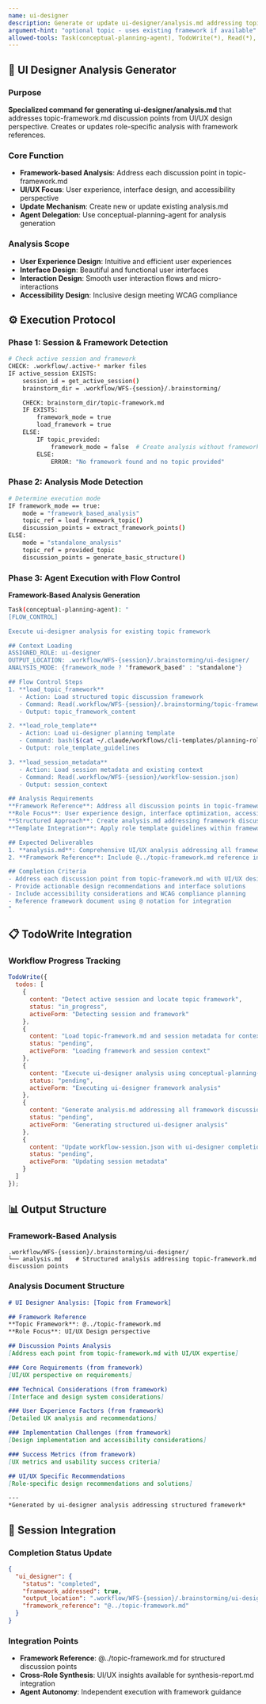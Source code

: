 ```yaml
---
name: ui-designer
description: Generate or update ui-designer/analysis.md addressing topic-framework discussion points
argument-hint: "optional topic - uses existing framework if available"
allowed-tools: Task(conceptual-planning-agent), TodoWrite(*), Read(*), Write(*)
---
```


## 🎨 **UI Designer Analysis Generator**

### Purpose
**Specialized command for generating ui-designer/analysis.md** that addresses topic-framework.md discussion points from UI/UX design perspective. Creates or updates role-specific analysis with framework references.

### Core Function
- **Framework-based Analysis**: Address each discussion point in topic-framework.md
- **UI/UX Focus**: User experience, interface design, and accessibility perspective
- **Update Mechanism**: Create new or update existing analysis.md
- **Agent Delegation**: Use conceptual-planning-agent for analysis generation

### Analysis Scope
- **User Experience Design**: Intuitive and efficient user experiences
- **Interface Design**: Beautiful and functional user interfaces
- **Interaction Design**: Smooth user interaction flows and micro-interactions
- **Accessibility Design**: Inclusive design meeting WCAG compliance

## ⚙️ **Execution Protocol**

### Phase 1: Session & Framework Detection
```bash
# Check active session and framework
CHECK: .workflow/.active-* marker files
IF active_session EXISTS:
    session_id = get_active_session()
    brainstorm_dir = .workflow/WFS-{session}/.brainstorming/

    CHECK: brainstorm_dir/topic-framework.md
    IF EXISTS:
        framework_mode = true
        load_framework = true
    ELSE:
        IF topic_provided:
            framework_mode = false  # Create analysis without framework
        ELSE:
            ERROR: "No framework found and no topic provided"
```

### Phase 2: Analysis Mode Detection
```bash
# Determine execution mode
IF framework_mode == true:
    mode = "framework_based_analysis"
    topic_ref = load_framework_topic()
    discussion_points = extract_framework_points()
ELSE:
    mode = "standalone_analysis"
    topic_ref = provided_topic
    discussion_points = generate_basic_structure()
```

### Phase 3: Agent Execution with Flow Control
**Framework-Based Analysis Generation**

```bash
Task(conceptual-planning-agent): "
[FLOW_CONTROL]

Execute ui-designer analysis for existing topic framework

## Context Loading
ASSIGNED_ROLE: ui-designer
OUTPUT_LOCATION: .workflow/WFS-{session}/.brainstorming/ui-designer/
ANALYSIS_MODE: {framework_mode ? "framework_based" : "standalone"}

## Flow Control Steps
1. **load_topic_framework**
   - Action: Load structured topic discussion framework
   - Command: Read(.workflow/WFS-{session}/.brainstorming/topic-framework.md)
   - Output: topic_framework_content

2. **load_role_template**
   - Action: Load ui-designer planning template
   - Command: bash($(cat ~/.claude/workflows/cli-templates/planning-roles/ui-designer.md))
   - Output: role_template_guidelines

3. **load_session_metadata**
   - Action: Load session metadata and existing context
   - Command: Read(.workflow/WFS-{session}/workflow-session.json)
   - Output: session_context

## Analysis Requirements
**Framework Reference**: Address all discussion points in topic-framework.md from UI/UX perspective
**Role Focus**: User experience design, interface optimization, accessibility compliance
**Structured Approach**: Create analysis.md addressing framework discussion points
**Template Integration**: Apply role template guidelines within framework structure

## Expected Deliverables
1. **analysis.md**: Comprehensive UI/UX analysis addressing all framework discussion points
2. **Framework Reference**: Include @../topic-framework.md reference in analysis

## Completion Criteria
- Address each discussion point from topic-framework.md with UI/UX design expertise
- Provide actionable design recommendations and interface solutions
- Include accessibility considerations and WCAG compliance planning
- Reference framework document using @ notation for integration
"
```

## 📋 **TodoWrite Integration**

### Workflow Progress Tracking
```javascript
TodoWrite({
  todos: [
    {
      content: "Detect active session and locate topic framework",
      status: "in_progress",
      activeForm: "Detecting session and framework"
    },
    {
      content: "Load topic-framework.md and session metadata for context",
      status: "pending",
      activeForm: "Loading framework and session context"
    },
    {
      content: "Execute ui-designer analysis using conceptual-planning-agent with FLOW_CONTROL",
      status: "pending",
      activeForm: "Executing ui-designer framework analysis"
    },
    {
      content: "Generate analysis.md addressing all framework discussion points",
      status: "pending",
      activeForm: "Generating structured ui-designer analysis"
    },
    {
      content: "Update workflow-session.json with ui-designer completion status",
      status: "pending",
      activeForm: "Updating session metadata"
    }
  ]
});
```

## 📊 **Output Structure**

### Framework-Based Analysis
```
.workflow/WFS-{session}/.brainstorming/ui-designer/
└── analysis.md    # Structured analysis addressing topic-framework.md discussion points
```

### Analysis Document Structure
```markdown
# UI Designer Analysis: [Topic from Framework]

## Framework Reference
**Topic Framework**: @../topic-framework.md
**Role Focus**: UI/UX Design perspective

## Discussion Points Analysis
[Address each point from topic-framework.md with UI/UX expertise]

### Core Requirements (from framework)
[UI/UX perspective on requirements]

### Technical Considerations (from framework)
[Interface and design system considerations]

### User Experience Factors (from framework)
[Detailed UX analysis and recommendations]

### Implementation Challenges (from framework)
[Design implementation and accessibility considerations]

### Success Metrics (from framework)
[UX metrics and usability success criteria]

## UI/UX Specific Recommendations
[Role-specific design recommendations and solutions]

---
*Generated by ui-designer analysis addressing structured framework*
```

## 🔄 **Session Integration**

### Completion Status Update
```json
{
  "ui_designer": {
    "status": "completed",
    "framework_addressed": true,
    "output_location": ".workflow/WFS-{session}/.brainstorming/ui-designer/analysis.md",
    "framework_reference": "@../topic-framework.md"
  }
}
```

### Integration Points
- **Framework Reference**: @../topic-framework.md for structured discussion points
- **Cross-Role Synthesis**: UI/UX insights available for synthesis-report.md integration
- **Agent Autonomy**: Independent execution with framework guidance
